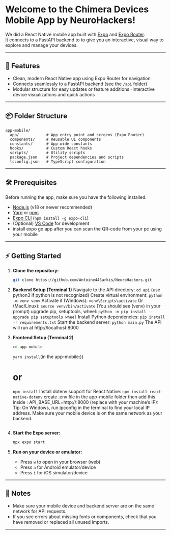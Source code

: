 # Welcome to the **Chimera Devices Mobile App** by **NeuroHackers**!

We did a React Native mobile app built with [Expo](https://expo.dev/) and [Expo Router](https://expo.github.io/router/docs/).  
It connects to a FastAPI backend to to give you an interactive, visual way to explore and manage your devices.

---

## 🚀 Features

- Clean, modern React Native app using Expo Router for navigation
- Connects seamlessly to a FastAPI backend (see the `/api` folder)
- Modular structure for easy updates or feature additions
-Interactive device visualizations and quick actions

---

## 📦 Folder Structure

```
app-mobile/
  app/            # App entry point and screens (Expo Router)
  components/     # Reusable UI components
  constants/      # App-wide constants
  hooks/          # Custom React hooks
  scripts/        # Utility scripts
  package.json    # Project dependencies and scripts
  tsconfig.json   # TypeScript configuration
```

---

## 🛠️ Prerequisites

Before running the app, make sure you have the following installed:
- [Node.js](https://nodejs.org/) (v18 or newer recommended)
- [Yarn](https://classic.yarnpkg.com/lang/en/) or [npm](https://www.npmjs.com/)
- [Expo CLI](https://docs.expo.dev/get-started/installation/) (`npm install -g expo-cli`)
- (Optional) [VS Code](https://code.visualstudio.com/) for development
- install expo go app after you can scan the QR-code from your pc using your mobile
---

## ⚡ Getting Started

1. **Clone the repository:**
   ```sh
   git clone https://github.com/Antoine44Sarkis/NeuroHackers.git
   ```
2. **Backend Setup (Terminal 1)**
   Navigate to the API directory: ``` cd api ```
   (use python3 if python is not recognized)
   Create virtual environment: ``` python -m venv venv ```
   Activate it (Windows): ``` venv\Scripts\activate ```
   Or (Mac/Linux): ``` source venv/bin/activate ```
   (You should see (venv) in your prompt)
   upgrade pip, setuptools, wheel: ``` python -m pip install --upgrade pip setuptools wheel ```
   Install Python dependencies: ``` pip install -r requirements.txt ```
   Start the backend server: ``` python main.py ```
   The API will run at http://localhost:8000
3. **Frontend Setup (Terminal 2)**
   ```sh
   cd app-mobile
   ```
   ``` yarn install ```(in the app-mobile:))
   # or
   ``` npm install ```
   Install dotenv support for React Native:
   ``` npm install react-native-dotenv ```
    create .env file in the app-mobile folder then add this inside :
    API_BASE_URL=http://<your-ip>:8000
   (replace <your-ip> with your machine’s IP):
    Tip: On Windows, run ipconfig in the terminal to find your local IP address.
   Make sure your mobile device is on the same network as your backend.
   ```

4. **Start the Expo server:**
   
   ```sh
   npx expo start
   ```

5. **Run on your device or emulator:**
   - Press `w` to open in your browser (web)
   - Press `a` for Android emulator/device
   - Press `i` for iOS simulator/device

---

## 📝 Notes

- Make sure your mobile device and backend server are on the same network for API requests.
- If you see errors about missing fonts or components, check that you have removed or replaced all unused imports.

---